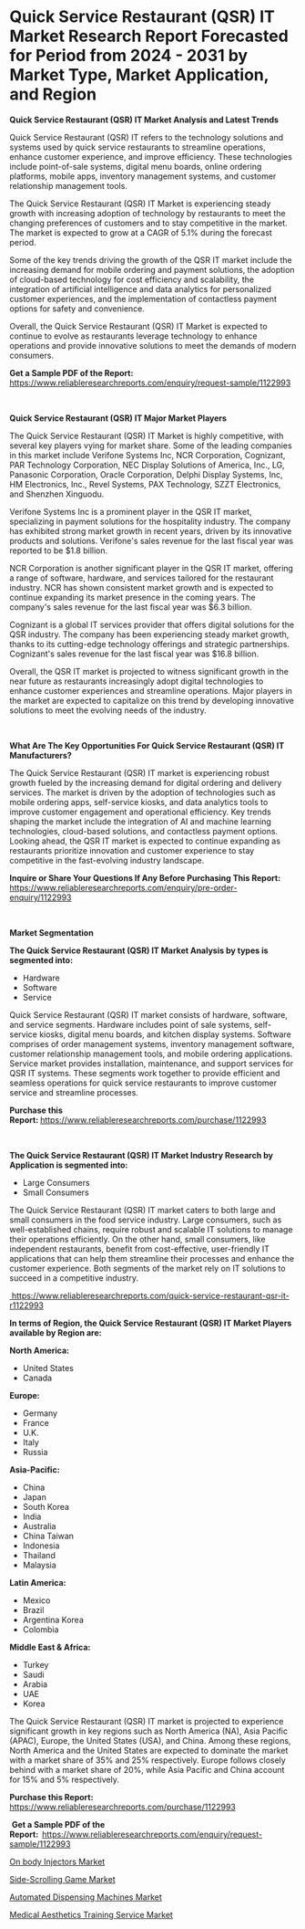 <p><h1>Quick Service Restaurant (QSR) IT Market Research Report Forecasted for Period from 2024 -  2031 by Market Type, Market Application, and Region</h1></p><p><strong>Quick Service Restaurant (QSR) IT Market Analysis and Latest Trends</strong></p>
<p><p>Quick Service Restaurant (QSR) IT refers to the technology solutions and systems used by quick service restaurants to streamline operations, enhance customer experience, and improve efficiency. These technologies include point-of-sale systems, digital menu boards, online ordering platforms, mobile apps, inventory management systems, and customer relationship management tools.</p><p>The Quick Service Restaurant (QSR) IT Market is experiencing steady growth with increasing adoption of technology by restaurants to meet the changing preferences of customers and to stay competitive in the market. The market is expected to grow at a CAGR of 5.1% during the forecast period.</p><p>Some of the key trends driving the growth of the QSR IT market include the increasing demand for mobile ordering and payment solutions, the adoption of cloud-based technology for cost efficiency and scalability, the integration of artificial intelligence and data analytics for personalized customer experiences, and the implementation of contactless payment options for safety and convenience.</p><p>Overall, the Quick Service Restaurant (QSR) IT Market is expected to continue to evolve as restaurants leverage technology to enhance operations and provide innovative solutions to meet the demands of modern consumers.</p></p>
<p><strong>Get a Sample PDF of the Report:&nbsp;</strong> <a href="https://www.reliableresearchreports.com/enquiry/request-sample/1122993">https://www.reliableresearchreports.com/enquiry/request-sample/1122993</a></p>
<p>&nbsp;</p>
<p><strong>Quick Service Restaurant (QSR) IT Major Market Players</strong></p>
<p><p>The Quick Service Restaurant (QSR) IT Market is highly competitive, with several key players vying for market share. Some of the leading companies in this market include Verifone Systems Inc, NCR Corporation, Cognizant, PAR Technology Corporation, NEC Display Solutions of America, Inc., LG, Panasonic Corporation, Oracle Corporation, Delphi Display Systems, Inc, HM Electronics, Inc., Revel Systems, PAX Technology, SZZT Electronics, and Shenzhen Xinguodu.</p><p>Verifone Systems Inc is a prominent player in the QSR IT market, specializing in payment solutions for the hospitality industry. The company has exhibited strong market growth in recent years, driven by its innovative products and solutions. Verifone's sales revenue for the last fiscal year was reported to be $1.8 billion.</p><p>NCR Corporation is another significant player in the QSR IT market, offering a range of software, hardware, and services tailored for the restaurant industry. NCR has shown consistent market growth and is expected to continue expanding its market presence in the coming years. The company's sales revenue for the last fiscal year was $6.3 billion.</p><p>Cognizant is a global IT services provider that offers digital solutions for the QSR industry. The company has been experiencing steady market growth, thanks to its cutting-edge technology offerings and strategic partnerships. Cognizant's sales revenue for the last fiscal year was $16.8 billion.</p><p>Overall, the QSR IT market is projected to witness significant growth in the near future as restaurants increasingly adopt digital technologies to enhance customer experiences and streamline operations. Major players in the market are expected to capitalize on this trend by developing innovative solutions to meet the evolving needs of the industry.</p></p>
<p>&nbsp;</p>
<p><strong>What Are The Key Opportunities For Quick Service Restaurant (QSR) IT Manufacturers?</strong></p>
<p><p>The Quick Service Restaurant (QSR) IT market is experiencing robust growth fueled by the increasing demand for digital ordering and delivery services. The market is driven by the adoption of technologies such as mobile ordering apps, self-service kiosks, and data analytics tools to improve customer engagement and operational efficiency. Key trends shaping the market include the integration of AI and machine learning technologies, cloud-based solutions, and contactless payment options. Looking ahead, the QSR IT market is expected to continue expanding as restaurants prioritize innovation and customer experience to stay competitive in the fast-evolving industry landscape.</p></p>
<p><strong>Inquire or Share Your Questions If Any Before Purchasing This Report:</strong> <a href="https://www.reliableresearchreports.com/enquiry/pre-order-enquiry/1122993">https://www.reliableresearchreports.com/enquiry/pre-order-enquiry/1122993</a></p>
<p>&nbsp;</p>
<p><strong>Market Segmentation</strong></p>
<p><strong>The Quick Service Restaurant (QSR) IT Market Analysis by types is segmented into:</strong></p>
<p><ul><li>Hardware</li><li>Software</li><li>Service</li></ul></p>
<p><p>Quick Service Restaurant (QSR) IT market consists of hardware, software, and service segments. Hardware includes point of sale systems, self-service kiosks, digital menu boards, and kitchen display systems. Software comprises of order management systems, inventory management software, customer relationship management tools, and mobile ordering applications. Service market provides installation, maintenance, and support services for QSR IT systems. These segments work together to provide efficient and seamless operations for quick service restaurants to improve customer service and streamline processes.</p></p>
<p><strong>Purchase this Report:&nbsp;</strong><a href="https://www.reliableresearchreports.com/purchase/1122993">https://www.reliableresearchreports.com/purchase/1122993</a></p>
<p>&nbsp;</p>
<p><strong>The Quick Service Restaurant (QSR) IT Market Industry Research by Application is segmented into:</strong></p>
<p><ul><li>Large Consumers</li><li>Small Consumers</li></ul></p>
<p><p>The Quick Service Restaurant (QSR) IT market caters to both large and small consumers in the food service industry. Large consumers, such as well-established chains, require robust and scalable IT solutions to manage their operations efficiently. On the other hand, small consumers, like independent restaurants, benefit from cost-effective, user-friendly IT applications that can help them streamline their processes and enhance the customer experience. Both segments of the market rely on IT solutions to succeed in a competitive industry.</p></p>
<p><a href="https://www.reliableresearchreports.com/quick-service-restaurant-qsr-it-r1122993">&nbsp;https://www.reliableresearchreports.com/quick-service-restaurant-qsr-it-r1122993</a></p>
<p><strong>In terms of Region, the Quick Service Restaurant (QSR) IT Market Players available by Region are:</strong></p>
<p>
    <p> <strong> North America: </strong>
        <ul>
            <li>United States</li>
            <li>Canada</li>
        </ul>
        </p> 
    <p> <strong> Europe: </strong>
        <ul>
            <li>Germany</li>
            <li>France</li>
            <li>U.K.</li>
            <li>Italy</li>
            <li>Russia</li>
        </ul>
        </p> 
    <p> <strong> Asia-Pacific: </strong>
        <ul>
            <li>China</li>
            <li>Japan</li>
            <li>South Korea</li>
            <li>India</li>
            <li>Australia</li>
            <li>China Taiwan</li>
            <li>Indonesia</li>
            <li>Thailand</li>
            <li>Malaysia</li>
        </ul>
        </p> 
    <p> <strong> Latin America: </strong>
        <ul>
            <li>Mexico</li>
            <li>Brazil</li>
            <li>Argentina Korea</li>
            <li>Colombia</li>
        </ul>
        </p> 
    <p> <strong> Middle East & Africa: </strong>
        <ul>
            <li>Turkey</li>
            <li>Saudi</li>
            <li>Arabia</li>
            <li>UAE</li>
            <li>Korea</li>
        </ul>
    </p>
    </p>
<p><p>The Quick Service Restaurant (QSR) IT market is projected to experience significant growth in key regions such as North America (NA), Asia Pacific (APAC), Europe, the United States (USA), and China. Among these regions, North America and the United States are expected to dominate the market with a market share of 35% and 25% respectively. Europe follows closely behind with a market share of 20%, while Asia Pacific and China account for 15% and 5% respectively.</p></p>
<p><strong>Purchase this Report: </strong><a href="https://www.reliableresearchreports.com/purchase/1122993">https://www.reliableresearchreports.com/purchase/1122993</a></p>
<p>&nbsp;<strong>Get a Sample PDF of the Report:&nbsp;&nbsp;</strong><a href="https://www.reliableresearchreports.com/enquiry/request-sample/1122993">https://www.reliableresearchreports.com/enquiry/request-sample/1122993</a></p>
<p><strong></strong></p>
<p><p><a href="https://www.linkedin.com/pulse/global-body-injectors-market-sector-types-applications-tbduc?trackingId=6BuwFxQhG%2BUvA24l3nuBIA%3D%3D">On body Injectors Market</a></p><p><a href="https://github.com/gulaimolin/Market-Research-Report-List-5/blob/main/side-scrolling-game-market.md">Side-Scrolling Game Market</a></p><p><a href="https://www.linkedin.com/pulse/automated-dispensing-machines-market-size-share-analysis-gcibc?trackingId=GwhacTH95FoEDJot%2FdBUkw%3D%3D">Automated Dispensing Machines Market</a></p><p><a href="https://github.com/mauripalmi/Market-Research-Report-List-4/blob/main/medical-aesthetics-training-service-market.md">Medical Aesthetics Training Service Market</a></p></p>